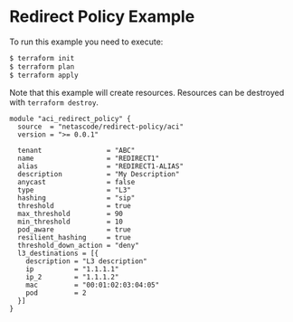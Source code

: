<!-- BEGIN_TF_DOCS -->
# Redirect Policy Example

To run this example you need to execute:

```bash
$ terraform init
$ terraform plan
$ terraform apply
```

Note that this example will create resources. Resources can be destroyed with `terraform destroy`.

```hcl
module "aci_redirect_policy" {
  source  = "netascode/redirect-policy/aci"
  version = ">= 0.0.1"

  tenant                = "ABC"
  name                  = "REDIRECT1"
  alias                 = "REDIRECT1-ALIAS"
  description           = "My Description"
  anycast               = false
  type                  = "L3"
  hashing               = "sip"
  threshold             = true
  max_threshold         = 90
  min_threshold         = 10
  pod_aware             = true
  resilient_hashing     = true
  threshold_down_action = "deny"
  l3_destinations = [{
    description = "L3 description"
    ip          = "1.1.1.1"
    ip_2        = "1.1.1.2"
    mac         = "00:01:02:03:04:05"
    pod         = 2
  }]
}

```
<!-- END_TF_DOCS -->
